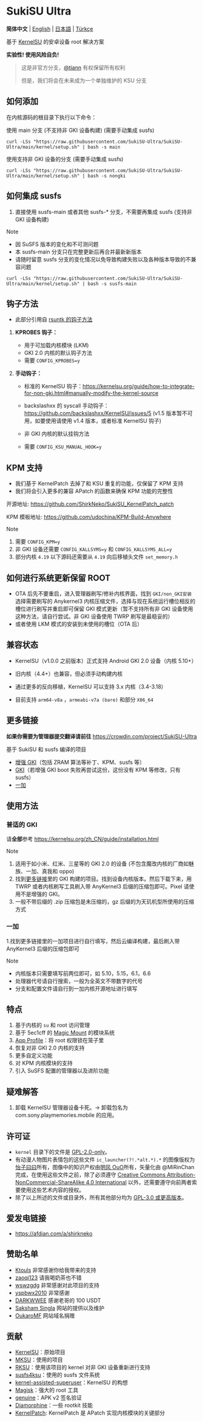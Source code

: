 # SukiSU Ultra

**简体中文** | [English](README-en.md) | [日本語](README-ja.md) | [Türkçe](README-tr.md)

基于 [KernelSU](https://github.com/tiann/KernelSU) 的安卓设备 root 解决方案

**实验性! 使用风险自负!**

> 这是非官方分支，[@tiann](https://github.com/tiann) 有权保留所有权利
>
> 但是，我们将会在未来成为一个单独维护的 KSU 分支

## 如何添加

在内核源码的根目录下执行以下命令：

使用 main 分支 (不支持非 GKI 设备构建) (需要手动集成 susfs)

```
curl -LSs "https://raw.githubusercontent.com/SukiSU-Ultra/SukiSU-Ultra/main/kernel/setup.sh" | bash -s main
```

使用支持非 GKI 设备的分支 (需要手动集成 susfs)

```
curl -LSs "https://raw.githubusercontent.com/SukiSU-Ultra/SukiSU-Ultra/main/kernel/setup.sh" | bash -s nongki
```

## 如何集成 susfs

1. 直接使用 susfs-main 或者其他 susfs-\* 分支，不需要再集成 susfs (支持非 GKI 设备构建)

> [!Note]
>
> - 因 SuSFS 版本的变化和不可测问题
> - 本 susfs-main 分支只在完整更新后再合并最新新版本
> - 请随时留意 susfs 分支的变化情况以免导致构建失败以及各种版本导致的不兼容问题

```
curl -LSs "https://raw.githubusercontent.com/SukiSU-Ultra/SukiSU-Ultra/main/kernel/setup.sh" | bash -s susfs-main
```

## 钩子方法

- 此部分引用自 [rsuntk 的钩子方法](https://github.com/rsuntk/KernelSU)

1. **KPROBES 钩子：**

   - 用于可加载内核模块 (LKM)
   - GKI 2.0 内核的默认钩子方法
   - 需要 `CONFIG_KPROBES=y`

2. **手动钩子：**

   - 标准的 KernelSU 钩子：https://kernelsu.org/guide/how-to-integrate-for-non-gki.html#manually-modify-the-kernel-source

   - backslashxx 的 syscall 手动钩子：https://github.com/backslashxx/KernelSU/issues/5 (v1.5 版本暂不可用，如要使用请使用 v1.4 版本，或者标准 KernelSU 钩子)

   - 非 GKI 内核的默认挂钩方法
   - 需要 `CONFIG_KSU_MANUAL_HOOK=y`

## KPM 支持

- 我们基于 KernelPatch 去掉了和 KSU 重复的功能，仅保留了 KPM 支持
- 我们将会引入更多的兼容 APatch 的函数来确保 KPM 功能的完整性

开源地址: https://github.com/ShirkNeko/SukiSU_KernelPatch_patch

KPM 模板地址: https://github.com/udochina/KPM-Build-Anywhere

> [!Note]
>
> 1. 需要 `CONFIG_KPM=y`
> 2. 非 GKI 设备还需要 `CONFIG_KALLSYMS=y` 和 `CONFIG_KALLSYMS_ALL=y`
> 3. 部分内核 `4.19` 以下源码还需要从 `4.19` 向后移植头文件 `set_memory.h`

## 如何进行系统更新保留 ROOT

- OTA 后先不要重启，进入管理器刷写/修补内核界面，找到 `GKI/non_GKI安装` 选择需要刷写的 Anykernel3 内核压缩文件，选择与现在系统运行槽位相反的槽位进行刷写并重启即可保留 GKI 模式更新（暂不支持所有非 GKI 设备使用这种方法，请自行尝试。非 GKI 设备使用 TWRP 刷写是最稳妥的）
- 或者使用 LKM 模式的安装到未使用的槽位（OTA 后）

## 兼容状态

- KernelSU（v1.0.0 之前版本）正式支持 Android GKI 2.0 设备（内核 5.10+）

- 旧内核（4.4+）也兼容，但必须手动构建内核

- 通过更多的反向移植，KernelSU 可以支持 3.x 内核（3.4-3.18）

- 目前支持 `arm64-v8a` ，`armeabi-v7a (bare)` 和部分 `X86_64`

## 更多链接

**如果你需要为管理器提交翻译请前往** https://crowdin.com/project/SukiSU-Ultra

基于 SukiSU 和 susfs 编译的项目

- [增强 GKI](https://github.com/ShirkNeko/GKI_KernelSU_SUSFS)（包括 ZRAM 算法等补丁、KPM、susfs 等）
- [GKI](https://github.com/MiRinFork/GKI_SukiSU_SUSFS/releases)（若增强 GKI boot 失败再尝试这份，这份没有 KPM 等修改，只有 susfs）
- [一加](https://github.com/ShirkNeko/Action_OnePlus_MKSU_SUSFS)

## 使用方法

### 普适的 GKI

请**全部**参考 https://kernelsu.org/zh_CN/guide/installation.html

> [!Note]
>
> 1. 适用于如小米、红米、三星等的 GKI 2.0 的设备 (不包含魔改内核的厂商如魅族、一加、真我和 oppo)
> 2. 找到[更多链接](#%E6%9B%B4%E5%A4%9A%E9%93%BE%E6%8E%A5)里的 GKI 构建的项目。找到设备内核版本。然后下载下来，用 TWRP 或者内核刷写工具刷入带 AnyKernel3 后缀的压缩包即可。Pixel 请使用不是增强的 GKI。
> 3. 一般不带后缀的 .zip 压缩包是未压缩的，gz 后缀的为天玑机型所使用的压缩方式

### 一加

1.找到更多链接里的一加项目进行自行填写，然后云编译构建，最后刷入带 AnyKernel3 后缀的压缩包即可

> [!Note]
>
> - 内核版本只需要填写前两位即可，如 5.10，5.15，6.1，6.6
> - 处理器代号请自行搜索，一般为全英文不带数字的代号
> - 分支和配置文件请自行到一加内核开源地址进行填写

## 特点

1. 基于内核的 `su` 和 root 访问管理
2. 基于 5ec1cff 的 [Magic Mount](https://github.com/5ec1cff/KernelSU) 的模块系统
3. [App Profile](https://kernelsu.org/guide/app-profile.html)：将 root 权限锁在笼子里
4. 恢复对非 GKI 2.0 内核的支持
5. 更多自定义功能
6. 对 KPM 内核模块的支持
7. 引入 SuSFS 配置的管理器以及进阶功能

## 疑难解答

1. 卸载 KernelSU 管理器设备卡死。→ 卸载包名为 com.sony.playmemories.mobile 的应用。

## 许可证

- `kernel` 目录下的文件是 [GPL-2.0-only](https://www.gnu.org/licenses/old-licenses/gpl-2.0.en.html)。
- 有动漫人物图片表情包的这些文件 `ic_launcher(?!.*alt.*).*` 的图像版权为[怡子曰曰](https://space.bilibili.com/10545509)所有，图像中的知识产权由[明风 OuO](https://space.bilibili.com/274939213)所有，矢量化由 @MiRinChan 完成，在使用这些文件之前，除了必须遵守 [Creative Commons Attribution-NonCommercial-ShareAlike 4.0 International](https://creativecommons.org/licenses/by-nc-sa/4.0/legalcode.txt) 以外，还需要遵守向前两者索要使用这些艺术内容的授权。
- 除了以上所述的文件或目录外，所有其他部分均为 [GPL-3.0 或更高版本](https://www.gnu.org/licenses/gpl-3.0.html)。

## 爱发电链接

- https://afdian.com/a/shirkneko

## 赞助名单

- [Ktouls](https://github.com/Ktouls) 非常感谢你给我带来的支持
- [zaoqi123](https://github.com/zaoqi123) 请我喝奶茶也不错
- [wswzgdg](https://github.com/wswzgdg) 非常感谢对此项目的支持
- [yspbwx2010](https://github.com/yspbwx2010) 非常感谢
- [DARKWWEE](https://github.com/DARKWWEE) 感谢老哥的 100 USDT
- [Saksham Singla](https://github.com/TypeFlu) 网站的提供以及维护
- [OukaroMF](https://github.com/OukaroMF) 网站域名捐赠

## 贡献

- [KernelSU](https://github.com/tiann/KernelSU)：原始项目
- [MKSU](https://github.com/5ec1cff/KernelSU)：使用的项目
- [RKSU](https://github.com/rsuntk/KernelsU)：使用该项目的 kernel 对非 GKI 设备重新进行支持
- [susfs4ksu](https://gitlab.com/simonpunk/susfs4ksu)：使用的 susfs 文件系统
- [kernel-assisted-superuser](https://git.zx2c4.com/kernel-assisted-superuser/about/)：KernelSU 的构想
- [Magisk](https://github.com/topjohnwu/Magisk)：强大的 root 工具
- [genuine](https://github.com/brevent/genuine/)：APK v2 签名验证
- [Diamorphine](https://github.com/m0nad/Diamorphine)：一些 rootkit 技能
- [KernelPatch](https://github.com/bmax121/KernelPatch): KernelPatch 是 APatch 实现内核模块的关键部分
